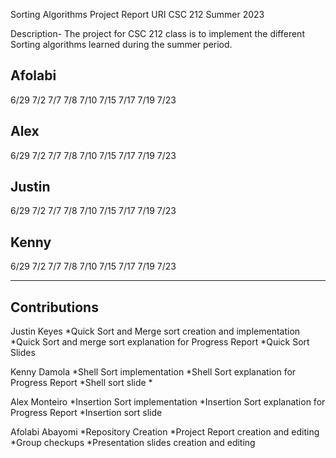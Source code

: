 Sorting Algorithms Project Report
URI CSC 212 Summer 2023 

Description- The project for CSC 212 class is to implement the different Sorting algorithms learned during the summer period. 

Afolabi
--------
6/29
7/2
7/7
7/8
7/10
7/15
7/17
7/19
7/23

Alex
------
6/29
7/2
7/7
7/8
7/10
7/15
7/17
7/19
7/23


Justin
------
6/29
7/2
7/7
7/8
7/10
7/15
7/17
7/19
7/23

Kenny
------
6/29
7/2
7/7
7/8
7/10
7/15
7/17
7/19
7/23


--------------------------------------------------------------------------

Contributions
-------------
Justin Keyes 
*Quick Sort and Merge sort creation and implementation
 *Quick Sort and merge sort explanation for Progress Report
 *Quick Sort Slides

Kenny Damola
 *Shell Sort implementation
 *Shell Sort explanation for Progress Report
 *Shell sort slide
*

Alex Monteiro 
 *Insertion Sort implementation
 *Insertion Sort explanation for Progress Report
 *Insertion sort slide

Afolabi Abayomi
 *Repository Creation
 *Project Report creation and editing
*Group checkups
 *Presentation slides creation and editing


